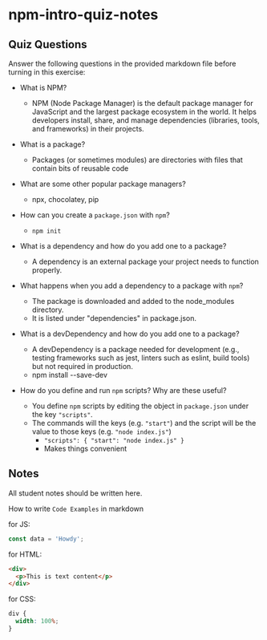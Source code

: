 # npm-intro-quiz-notes

## Quiz Questions

Answer the following questions in the provided markdown file before turning in this exercise:

- What is NPM?

  - NPM (Node Package Manager) is the default package manager for JavaScript and the largest package ecosystem in the world. It helps developers install, share, and manage dependencies (libraries, tools, and frameworks) in their projects.

- What is a package?

  - Packages (or sometimes modules) are directories with files that contain bits of reusable code

- What are some other popular package managers?

  - npx, chocolatey, pip

- How can you create a `package.json` with `npm`?

  - `npm init`

- What is a dependency and how do you add one to a package?

  - A dependency is an external package your project needs to function properly.

- What happens when you add a dependency to a package with `npm`?

  - The package is downloaded and added to the node_modules directory.
  - It is listed under "dependencies" in package.json.

- What is a devDependency and how do you add one to a package?

  - A devDependency is a package needed for development (e.g., testing frameworks such as jest, linters such as eslint, build tools) but not required in production.
  - npm install <package-name> --save-dev

- How do you define and run `npm` scripts? Why are these useful?
  - You define `npm` scripts by editing the object in `package.json` under the key `"scripts"`.
  - The commands will the keys (e.g. `"start"`) and the script will be the value to those keys (e.g. `"node index.js"`)
    - `"scripts": { "start": "node index.js" }`
    - Makes things convenient

## Notes

All student notes should be written here.

How to write `Code Examples` in markdown

for JS:

```javascript
const data = 'Howdy';
```

for HTML:

```html
<div>
  <p>This is text content</p>
</div>
```

for CSS:

```css
div {
  width: 100%;
}
```
